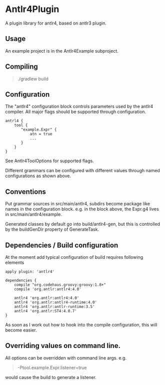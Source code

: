 # Antlr4Plugin

A plugin library for antlr4, based on antlr3 plugin.

## Usage

An example project is in the Antlr4Example subproject.

## Compiling

> ./gradlew build

## Configuration

The "antlr4" configuration block controls parameters used by the antlr4 compiler.
All major flags should be supported through configuration.

	antrl4 {
	    tool {
	       "example.Expr" {
	           atn = true
	           ...
	       }
	    }
	}

See Antlr4ToolOptions for supported flags.

Different grammars can be configured with different values through named configurations as shown above.

## Conventions

Put grammar sources in src/main/antlr4, subdirs become package like names in the configuration block.
e.g. in the block above, the Expr.g4 lives in src/main/antlr4/example.

Generated classes by default go into build/antlr4-gen, but this is controlled by the buildGenDir property of GenerateTask.

## Dependencies / Build configuration

At the moment add typical configuration of build requires following elements

	apply plugin: 'antlr4'
	
	dependencies {
		compile "org.codehaus.groovy:groovy:1.8+"
		compile 'org.antlr:antlr4:4.0'
	
		antlr4 'org.antlr:antlr4:4.0'
		antlr4 'org.antlr:antlr4-runtime:4.0'
		antlr4 'org.antlr:antlr-runtime:3.5'
		antlr4 'org.antlr:ST4:4.0.7'
	}

As soon as I work out how to hook into the compile configuration, this will become easier.

## Overriding values on command line.

All options can be overridden with command line args.
e.g.

> -Ptool.example.Expr.listener=true

would cause the build to generate a listener.
